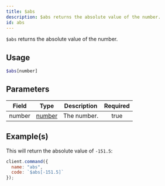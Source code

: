 ```yaml
---
title: $abs
description: $abs returns the absolute value of the number.
id: abs
---
```


`$abs` returns the absolute value of the number.

## Usage

```php
$abs[number]
```

## Parameters

| Field  | Type                                                                                                | Description | Required |
| ------ | --------------------------------------------------------------------------------------------------- | ----------- | :------: |
| number | [number](https://developer.mozilla.org/en-US/docs/Web/JavaScript/Reference/Global_Objects/Number)   | The number. |   true   |

## Example(s)

This will return the absolute value of `-151.5`:

```js
client.command({
  name: "abs",
  code: `$abs[-151.5]`
});
```
